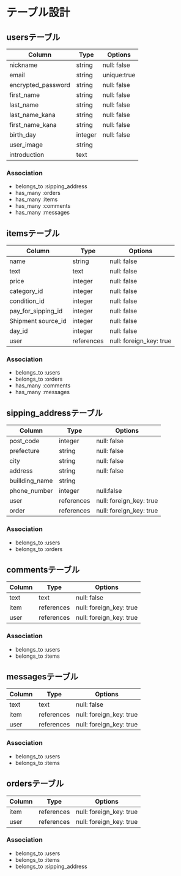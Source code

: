 # テーブル設計

## usersテーブル

| Column             | Type   | Options     |
| ------------------ | ------ | ----------- |
| nickname           | string | null: false |
| email              | string | unique:true |
| encrypted_password | string | null: false |
| first_name         | string | null: false |
| last_name          | string | null: false |
| last_name_kana     | string | null: false |
| first_name_kana    | string | null: false |
| birth_day          | integer| null: false |
| user_image         | string |             |
| introduction       | text   |             |

### Association

- belongs_to :sipping_address
- has_many :orders
- has_many :items
- has_many :comments
- has_many :messages


## itemsテーブル

| Column             | Type       | Options                 |
| ------------------ | ---------- | ----------------------- |
| name               | string     | null: false             |
| text               | text       | null: false             |
| price              | integer    | null: false             |
| category_id        | integer    | null: false             |
| condition_id       | integer    | null: false             |
| pay_for_sipping_id | integer    | null: false             |
| Shipment source_id | integer    | null: false             |
| day_id             | integer    | null: false             |
| user               | references | null: foreign_key: true |


### Association

- belongs_to :users
- belongs_to :orders
- has_many :comments
- has_many :messages

## sipping_addressテーブル

| Column             | Type       | Options                 |
| ------------------ | ---------- | ----------------------- |
| post_code          | integer    | null: false             |
| prefecture         | string     | null: false             |
| city               | string     | null: false             |
| address            | string     | null: false             |
| buillding_name     | string     |                         |
| phone_number       | integer    | null:false              |
| user               | references | null: foreign_key: true |
| order              | references | null: foreign_key: true |


### Association
- belongs_to :users
- belongs_to :orders

## commentsテーブル

| Column             | Type       | Options                 |
| ------------------ | ---------- | ----------------------- |
| text               | text       | null: false             |
| item               | references | null: foreign_key: true |
| user               | references | null: foreign_key: true |

### Association

- belongs_to :users
- belongs_to :items

## messagesテーブル

| Column             | Type       | Options                 |
| ------------------ | ---------- | ----------------------- |
| text               | text       | null: false             |
| item               | references | null: foreign_key: true |
| user               | references | null: foreign_key: true |

### Association

- belongs_to :users
- belongs_to :items

## ordersテーブル

| Column             | Type       | Options                 |
| ------------------ | ---------- | ----------------------- |
| item               | references | null: foreign_key: true |
| user               | references | null: foreign_key: true |

### Association

- belongs_to :users
- belongs_to :items
- belongs_to :sipping_address
